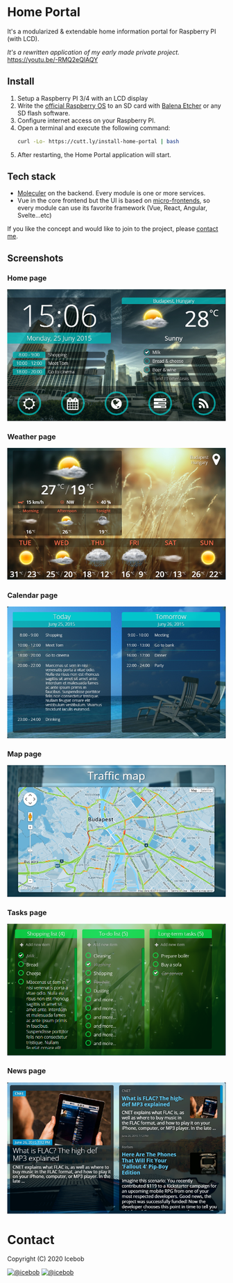 # Home Portal
It's a modularized & extendable home information portal for Raspberry PI (with LCD).

_It's a rewritten application of my early made private project._
https://youtu.be/-RMQ2eQlAQY

## Install
1. Setup a Raspberry PI 3/4 with an LCD display
2. Write the [official Raspberry OS](https://www.raspberrypi.org/software/operating-systems/) to an SD card with [Balena Etcher](https://www.balena.io/etcher/) or any SD flash software.
3. Configure internet access on your Raspberry PI.
4. Open a terminal and execute the following command:
    ```bash
    curl -Lo- https://cutt.ly/install-home-portal | bash
    ```
5. After restarting, the Home Portal application will start.

## Tech stack

- [Moleculer](https://moleculer.services/) on the backend. Every module is one or more services.
- Vue in the core frontend but the UI is based on [micro-frontends](https://micro-frontends.org/), so every module can use its favorite framework (Vue, React, Angular, Svelte...etc)

If you like the concept and would like to join to the project, please [contact me](https://icebob.info/).

## Screenshots

### Home page
![Home page](docs/assets/screenshots/1-home.png)

### Weather page
![Weather page](docs/assets/screenshots/2-weather.png)

### Calendar page
![Calendar page](docs/assets/screenshots/3-calendar.png)

### Map page
![Map page](docs/assets/screenshots/4-map.png)

### Tasks page
![Tasks page](docs/assets/screenshots/5-tasks.png)

### News page
![News page](docs/assets/screenshots/6-news.png)

# Contact

Copyright (C) 2020 Icebob

[![@icebob](https://img.shields.io/badge/github-icebob-green.svg)](https://github.com/icebob) [![@icebob](https://img.shields.io/badge/twitter-Icebobcsi-blue.svg)](https://twitter.com/Icebobcsi)
